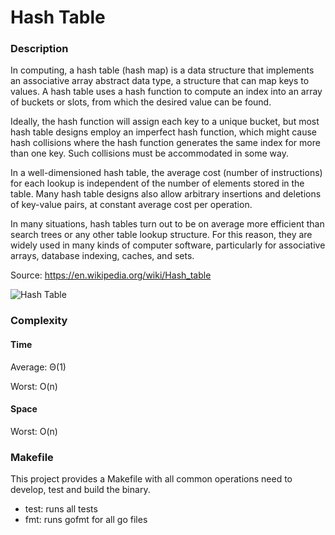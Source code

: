 # Hash Table

### Description

In computing, a hash table (hash map) is a data structure 
that implements an associative array abstract data type, a structure 
that can map keys to values. A hash table uses a hash function to compute 
an index into an array of buckets or slots, from which the desired value can be found.

Ideally, the hash function will assign each key to a unique bucket, 
but most hash table designs employ an imperfect hash function, 
which might cause hash collisions where the hash function generates the same 
index for more than one key. Such collisions must be accommodated in some way.

In a well-dimensioned hash table, the average cost (number of instructions) 
for each lookup is independent of the number of elements stored in the table. 
Many hash table designs also allow arbitrary insertions and deletions 
of key-value pairs, at constant average cost per operation.

In many situations, hash tables turn out to be on average more efficient 
than search trees or any other table lookup structure. For this reason, 
they are widely used in many kinds of computer software, particularly for 
associative arrays, database indexing, caches, and sets.

Source: https://en.wikipedia.org/wiki/Hash_table

![Hash Table](https://upload.wikimedia.org/wikipedia/commons/thumb/7/7d/Hash_table_3_1_1_0_1_0_0_SP.svg/315px-Hash_table_3_1_1_0_1_0_0_SP.svg.png)

### Complexity

#### Time
Average:
Θ(1)

Worst:
O(n)

#### Space
Worst: O(n)


### Makefile
This project provides a Makefile with all common operations need to develop, 
test and build the binary.

* test: runs all tests
* fmt: runs gofmt for all go files
